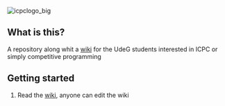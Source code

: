 ![icpclogo_big](https://user-images.githubusercontent.com/28017456/37076648-2e50c626-219d-11e8-8695-cb8cc376f806.png)

## What is this?
A repository along whit a [wiki](https://github.com/Franco1010/ACM-ICPC/wiki) for the UdeG students interested in ICPC or simply competitive programming

## Getting started

 1. Read the [wiki](https://github.com/Franco1010/ACM-ICPC/wiki), anyone can edit the wiki
